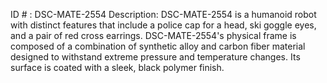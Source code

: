 ID # : DSC-MATE-2554
Description: DSC-MATE-2554 is a humanoid robot with distinct features that include a police cap for a head, ski goggle eyes, and a pair of red cross earrings. DSC-MATE-2554's physical frame is composed of a combination of synthetic alloy and carbon fiber material designed to withstand extreme pressure and temperature changes. Its surface is coated with a sleek, black polymer finish.